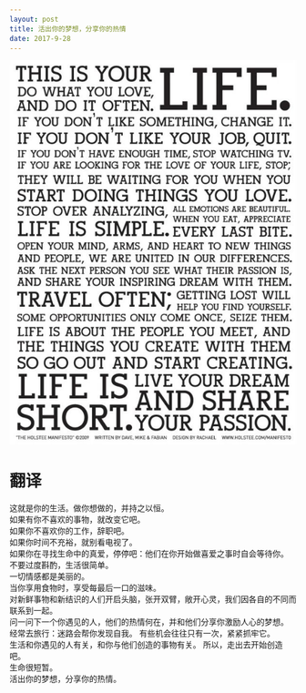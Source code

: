 ```yaml
--- 
layout: post
title: 活出你的梦想，分享你的热情
date: 2017-9-28
---
```


![](/images/life.jpg)
# 翻译
这就是你的生活。做你想做的，并持之以恒。  
如果有你不喜欢的事物，就改变它吧。  
如果你不喜欢你的工作，辞职吧。  
如果你时间不充裕，就别看电视了。  
如果你在寻找生命中的真爱，停停吧：他们在你开始做喜爱之事时自会等待你。  
不要过度斟酌，生活很简单。  
一切情感都是美丽的。  
当你享用食物时，享受每最后一口的滋味。  
对新鲜事物和新结识的人们开启头脑，张开双臂，敞开心灵，我们因各自的不同而联系到一起。  
问一问下一个你遇见的人，他们的热情何在，并和他们分享你激励人心的梦想。  
经常去旅行：迷路会帮你发现自我。 
有些机会往往只有一次，紧紧抓牢它。  
生活和你遇见的人有关，和你与他们创造的事物有关。 
所以，走出去开始创造吧。  
生命很短暂。  
活出你的梦想，分享你的热情。